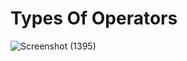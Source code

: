 # Types Of Operators 

![Screenshot (1395)](https://user-images.githubusercontent.com/101398263/220383800-82115c21-5561-48de-b315-3af1c4cf78d4.png)
